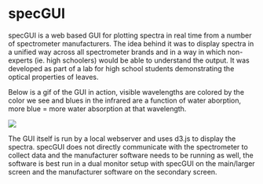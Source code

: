 # specGUI

specGUI is a web based GUI for plotting spectra in real time from a number of spectrometer
manufacturers. The idea behind it was to display spectra in a unified way across all spectrometer
brands and in a way in which non-experts (ie. high schoolers) would be able to understand the output.
It was developed as part of a lab for high school students demonstrating the optical properties of leaves.

Below is a gif of the GUI in action, visible wavelengths are colored by the color we see and blues in the
infrared are a function of water aborption, more blue = more water absorption at that wavelength.

![](https://github.com/adamchlus/specGUI/gui_example.gif)

The GUI itself is run by a local webserver and uses d3.js to display the spectra. specGUI does not
directly communicate with the spectrometer to collect data and the manufacturer software needs to be
running as well, the software is best run in a dual monitor setup with specGUI on the main/larger
screen and the manufacturer software on the secondary screen.

